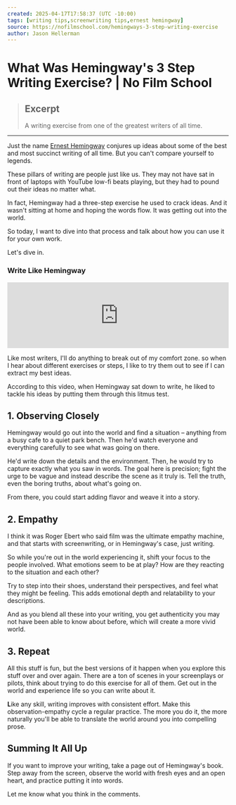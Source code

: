 ```yaml
---
created: 2025-04-17T17:58:37 (UTC -10:00)
tags: [writing tips,screenwriting tips,ernest hemingway]
source: https://nofilmschool.com/hemingways-3-step-writing-exercise
author: Jason Hellerman
---
```


# What Was Hemingway's 3 Step Writing Exercise? | No Film School

> ## Excerpt
> A writing exercise from one of the greatest writers of all time.

---
Just the name [Ernest Hemingway](https://nofilmschool.com/hemingway-s-iceberg-theory) conjures up ideas about some of the best and most succinct writing of all time. But you can't compare yourself to legends.

These pillars of writing are people just like us. They may not have sat in front of laptops with YouTube low-fi beats playing, but they had to pound out their ideas no matter what.

In fact, Hemingway had a three-step exercise he used to crack ideas. And it wasn't sitting at home and hoping the words flow. It was getting out into the world.

So today, I want to dive into that process and talk about how you can use it for your own work.

Let's dive in.

### Write Like Hemingway 

<iframe type="lazy-iframe" width="100%" height="auto" frameborder="0" scrolling="no" src="https://www.youtube.com/embed/6sjw08QKel8?rel=0"></iframe>

Like most writers, I'll do anything to break out of my comfort zone. so when I hear about different exercises or steps, I like to try them out to see if I can extract my best ideas.

According to this video, when Hemingway sat down to write, he liked to tackle his ideas by putting them through this litmus test.

## 1\. Observing Closely

Hemingway would go out into the world and find a situation – anything from a busy cafe to a quiet park bench. Then he'd watch everyone and everything carefully to see what was going on there.

He'd write down the details and the environment. Then, he would try to capture exactly what you saw in words. The goal here is precision; fight the urge to be vague and instead describe the scene as it truly is. Tell the truth, even the boring truths, about what's going on.

From there, you could start adding flavor and weave it into a story.

## 2\. Empathy

I think it was Roger Ebert who said film was the ultimate empathy machine, and that starts with screenwriting, or in Hemingway's case, just writing.

So while you're out in the world experiencing it, shift your focus to the people involved. What emotions seem to be at play? How are they reacting to the situation and each other?

Try to step into their shoes, understand their perspectives, and feel what they might be feeling. This adds emotional depth and relatability to your descriptions.

And as you blend all these into your writing, you get authenticity you may not have been able to know about before, which will create a more vivid world.

## 3\. Repeat

All this stuff is fun, but the best versions of it happen when you explore this stuff over and over again. There are a ton of scenes in your screenplays or pilots, think about trying to do this exercise for all of them. Get out in the world and experience life so you can write about it.

**L**ike any skill, writing improves with consistent effort. Make this observation-empathy cycle a regular practice. The more you do it, the more naturally you'll be able to translate the world around you into compelling prose.

## Summing It All Up

If you want to improve your writing, take a page out of Hemingway's book. Step away from the screen, observe the world with fresh eyes and an open heart, and practice putting it into words.

Let me know what you think in the comments.
